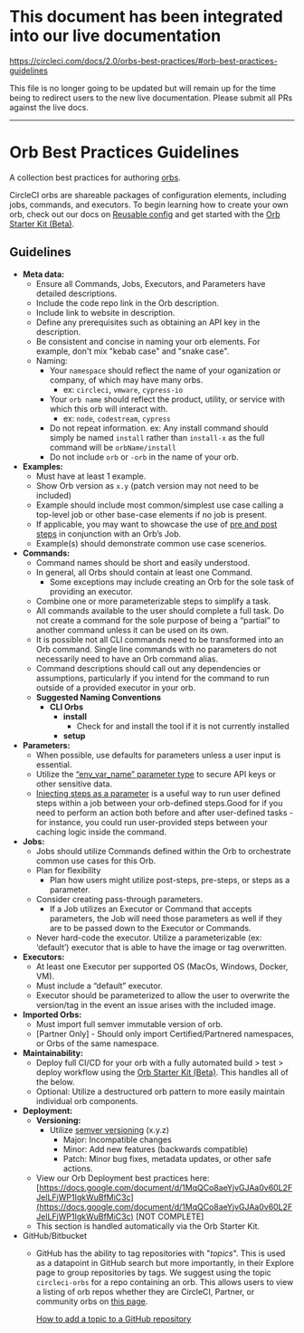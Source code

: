 # This document has been integrated into our live documentation
https://circleci.com/docs/2.0/orbs-best-practices/#orb-best-practices-guidelines

This file is no longer going to be updated but will remain up for the time being to redirect users to the new live documentation. Please submit all PRs against the live docs.

---

# Orb Best Practices Guidelines
A collection best practices for authoring [orbs](https://circleci.com/docs/2.0/orb-intro/#section=configuration).

CircleCI orbs are shareable packages of configuration elements, including jobs, commands, and executors. To begin learning how to create your own orb, check out our docs on [Reusable config](https://circleci.com/docs/2.0/reusing-config/) and get started with the [Orb Starter Kit (Beta)](https://github.com/CircleCI-Public/orb-starter-kit).


## Guidelines



*   **Meta data:**
    *   Ensure all Commands, Jobs, Executors, and Parameters have detailed descriptions.
    *   Include the code repo link in the Orb description.
    *   Include link to website in description.
    *   Define any prerequisites such as obtaining an API key in the description.
    *   Be consistent and concise in naming your orb elements. For example, don't mix "kebab case" and "snake case".
    *   Naming:
        * Your `namespace` should reflect the name of your oganization or company, of which may have many orbs.
            *   ex: `circleci`, `vmware`, `cypress-io`
        * Your `orb name` should reflect the product, utility, or service with which this orb will interact with.
            *   ex: `node`, `codestream`, `cypress`
        *  Do not repeat information. ex: Any install command should simply be named `install` rather than `install-x` as the full command will be `orbName/install`
        * Do not include `orb` or `-orb` in the name of your orb.
*   **Examples:**
    *   Must have at least 1 example.
    *   Show Orb version as `x.y` (patch version may not need to be included)
    *   Example should include most common/simplest use case calling a top-level job or other base-case elements if no job is present.
    *   If applicable, you may want to showcase the use of [pre and post steps](https://circleci.com/docs/2.0/reusing-config/#using-pre-and-post-steps) in conjunction with an Orb’s Job. 
    *   Example(s) should demonstrate common use case scenerios.
*   **Commands:**
    *   Command names should be short and easily understood.
    *   In general, all Orbs should contain at least one Command. 
        *   Some exceptions may include creating an Orb for the sole task of providing an executor.
    *   Combine one or more parameterizable steps to simplify a task.
    *   All commands available to the user should complete a full task. Do not create a command for the sole purpose of being a “partial” to another command unless it can be used on its own.
    *   It is possible not all CLI commands need to be transformed into an Orb command. Single line commands with no parameters do not necessarily need to have an Orb command alias.
    *   Command descriptions should call out any dependencies or assumptions, particularly if you intend for the command to run outside of a provided executor in your orb.
    *   **Suggested Naming Conventions**
        *   **CLI Orbs**
            *   **install**
                *   Check for and install the tool if it is not currently installed
            *   **setup**
*   **Parameters:**
    *   When possible, use defaults for parameters unless a user input is essential.
    *   Utilize the [“env_var_name” parameter type](https://circleci.com/docs/2.0/reusing-config/#environment-variable-name) to secure API keys or other sensitive data. 
    *   [Injecting steps as a parameter](https://circleci.com/docs/2.0/reusing-config/#steps) is a useful way to run user defined steps within a job between your orb-defined steps.Good for if you need to perform an action both before and after user-defined tasks - for instance, you could run user-provided steps between your caching logic inside the command.
*   **Jobs:**
    *   Jobs should utilize Commands defined within the Orb to orchestrate common use cases for this Orb.
    *   Plan for flexibility
        *   Plan how users might utilize post-steps, pre-steps, or steps as a parameter.
    *   Consider creating pass-through parameters. 
        *   If a Job utilizes an Executor or Command that accepts parameters, the Job will need those parameters as well if they are to be passed down to the Executor or Commands.
    *   Never hard-code the executor. Utilize a parameterizable (ex: ‘default’) executor that is able to have the image or tag overwritten.
*   **Executors:**
    *   At least one Executor per supported OS (MacOs, Windows, Docker, VM).
    *   Must include a “default” executor.
    *   Executor should be parameterized to allow the user to overwrite the version/tag in the event an issue arises with the included image.
*   **Imported Orbs:**
    *   Must import full semver immutable version of orb.
    *   [Partner Only] - Should only import Certified/Partnered namespaces, or Orbs of the same namespace.
*   **Maintainability:**
    *   Deploy full CI/CD for your orb with a fully automated build > test > deploy workflow using the [Orb Starter Kit (Beta)](https://github.com/CircleCI-Public/orb-starter-kit). This handles all of the below.
    *   Optional: Utilize a destructured orb pattern to more easily maintain individual orb components.
*   **Deployment:**
    *   **Versioning:**
        *   Utilize [semver versioning](https://semver.org/) (x.y.z)
            *   Major: Incompatible changes
            *   Minor: Add new features (backwards compatible)
            *   Patch: Minor bug fixes, metadata updates, or other safe actions.
    *   View our Orb Deployment best practices here: [https://docs.google.com/document/d/1MqQCo8aeYjvGJAa0v60L2FJelLFjWP1IgkWuBfMiC3c](https://docs.google.com/document/d/1MqQCo8aeYjvGJAa0v60L2FJelLFjWP1IgkWuBfMiC3c) [NOT COMPLETE]
    *   This section is handled automatically via the Orb Starter Kit.
* GitHub/Bitbucket
    * GitHub has the ability to tag repositories with "_topics_". This is used as a datapoint in GitHub search but more importantly, in their Explore page to group repositories by tags. We suggest using the topic `circleci-orbs` for a repo containing an orb. This allows users to view a listing of orb repos whether they are CircleCI, Partner, or community orbs on [this page](https://github.com/topics/circleci-orbs).

      [How to add a topic to a GitHub repository](https://help.github.com/en/articles/classifying-your-repository-with-topics)
